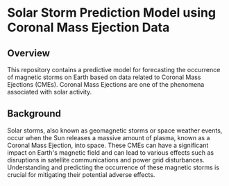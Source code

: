 # Solar Storm Prediction Model using Coronal Mass Ejection Data

## Overview
This repository contains a predictive model for forecasting the occurrence of magnetic storms on Earth based on data related to Coronal Mass Ejections (CMEs). Coronal Mass Ejections are one of the phenomena associated with solar activity.

## Background
Solar storms, also known as geomagnetic storms or space weather events, occur when the Sun releases a massive amount of plasma, known as a Coronal Mass Ejection, into space. These CMEs can have a significant impact on Earth's magnetic field and can lead to various effects such as disruptions in satellite communications and power grid disturbances. Understanding and predicting the occurrence of these magnetic storms is crucial for mitigating their potential adverse effects.
